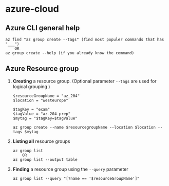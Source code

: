 # azure-cloud


## Azure CLI general help

```
az find "az group create --tags" (find most populer commands that has "___")
    OR
az group create --help (if you already know the command)
```

## Azure Resource group

1. **Creating** a resource group. (Optional parameter `--tags` are used for logical grouping )

    ```
    $resourceGroupName = "az_204"
    $location = "westeurope"

    $tagKey = "exam"
    $tagValue = "az-204-prep"
    $mytag = "$tagKey=$tagValue"

    az group create --name $resourcegroupName --location $location --tags $mytag
    ```

2. **Listing all** resource groups

    ```
    az group list
        OR
    az group list --output table
    ```

3. **Finding** a resource group using the `--query` parameter

    ```
    az group list --query "[?name == '$resourceGroupName']"
    ```


##

